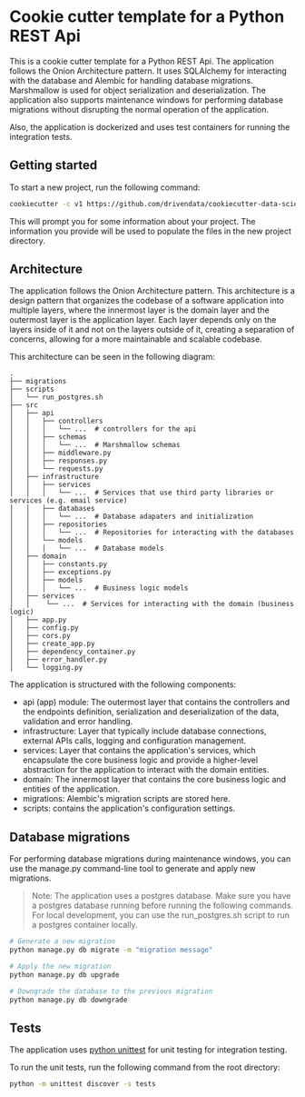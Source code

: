 # Cookie cutter template for a Python REST Api
This is a cookie cutter template for a Python REST Api. 
The application follows the Onion Architecture pattern. It uses SQLAlchemy 
for interacting with the database and Alembic for handling database migrations. 
Marshmallow is used for object serialization and deserialization. The 
application also supports maintenance windows for performing database 
migrations without disrupting the normal operation of the application.

Also, the application is dockerized and uses test containers for running the 
integration tests.

## Getting started
To start a new project, run the following command:
```bash
cookiecutter -c v1 https://github.com/drivendata/cookiecutter-data-science
```
This will prompt you for some information about your project. The information
you provide will be used to populate the files in the new project directory.

## Architecture 
The application follows the Onion Architecture pattern.
This architecture is a design pattern that organizes the codebase 
of a software application into multiple layers, where the innermost layer 
is the domain layer and the outermost layer is the application layer. 
Each layer depends only on the layers inside of it and not on the layers outside of it, 
creating a separation of concerns, allowing for a more maintainable and scalable codebase.

This architecture can be seen in the following diagram:
    
```
.
├── migrations
├── scripts
│   └── run_postgres.sh
├── src
│   ├── api
│   │   ├── controllers
│   │   │   └── ...  # controllers for the api
│   │   ├── schemas
│   │   │   └── ...  # Marshmallow schemas
│   │   ├── middleware.py
│   │   ├── responses.py
│   │   └── requests.py
│   ├── infrastructure
│   │   ├── services
│   │   │   └── ...  # Services that use third party libraries or services (e.g. email service)
│   │   ├── databases
│   │   │   └── ...  # Database adapaters and initialization
│   │   ├── repositories
│   │   │   └── ...  # Repositories for interacting with the databases
│   │   └── models
│   │   │   └── ...  # Database models
│   ├── domain
│   │   ├── constants.py
│   │   ├── exceptions.py
│   │   ├── models
│   │   │   └── ...  # Business logic models
│   ├── services
│   │    └── ...  # Services for interacting with the domain (business logic)
│   ├── app.py
│   ├── config.py
│   ├── cors.py
│   ├── create_app.py
│   ├── dependency_container.py
│   ├── error_handler.py
│   └── logging.py
```
The application is structured with the following components:

* api (app) module: The outermost layer that contains the controllers and the endpoints definition, serialization and deserialization of the data, validation and error handling.
* infrastructure: Layer that typically include database connections, external APIs calls, logging and configuration management.
* services: Layer that contains the application's services, which encapsulate the core business logic and provide a higher-level abstraction for the application to interact with the domain entities.
* domain: The innermost layer that contains the core business logic and entities of the application.
* migrations: Alembic's migration scripts are stored here.
* scripts: contains the application's configuration settings.

## Database migrations
For performing database migrations during maintenance windows, 
you can use the manage.py command-line tool to generate and apply new migrations.

> Note: The application uses a postgres database. Make sure you have a postgres
> database running before running the following commands. For local development,
> you can use the run_postgres.sh script to run a postgres container locally.

```bash
# Generate a new migration
python manage.py db migrate -m "migration message"

# Apply the new migration
python manage.py db upgrade

# Downgrade the database to the previous migration
python manage.py db downgrade
```

## Tests
The application uses [python unittest] for unit testing for integration testing.

To run the unit tests, run the following command from the root directory:
```bash
python -m unittest discover -s tests
```

[python unittest]: https://docs.python.org/3/library/unittest.html